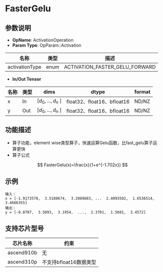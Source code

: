 # FasterGelu

## 参数说明

- **OpName**: ActivationOperation
- **Param Type**: OpParam::Activation

| 名称           | 类型 | 描述                           |
| -------------- | ---- | ------------------------------ |
| activationType | enum | ACTIVATION_FASTER_GELU_FORWARD |

- **In/Out Tensor**

| 名称 | 类型 | dims              | dtype                      | format |
| ---- | ---- | ----------------- | -------------------------- | ------ |
| x    | In   | [$d_0,...,d_n$ ] | float32、float16、bfloat16 | ND/NZ  |
| y    | Out  | [$d_0,...,d_n$ ] | float32、float16、bfloat16 | ND/NZ  |

## 功能描述

- 算子功能，element wise类型算子，快速运算Gelu函数，比fast_gelu算子运算更快
- 算子公式

$$
FasterGelu(x)=\frac{x}{1+e^{-1.702x}}
$$

## 示例

```
输入：
x = [-1.9173578,  3.5180674,  3.2089603, ...  2.4093502,  1.6536514,  3.4666355]
输出：
y = [-0.0707,  3.5093,  3.1954,  ...,  2.3701,  1.5601,  3.4572]
```

## 支持芯片型号

| 芯片名称   | 约束                   |
| ---------- | ---------------------- |
| ascend910b | 无                     |
| ascend310p | 不支持bfloat16数据类型 |

